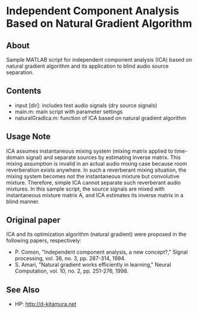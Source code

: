 # Independent Component Analysis Based on Natural Gradient Algorithm

## About
Sample MATLAB script for independent component analysis (ICA) based on natural gradient algorithm and its application to blind audio source separation.

## Contents
- input [dir]:      includes test audio signals (dry source signals)
- main.m:           main script with parameter settings
- naturalGradIca.m:	function of ICA based on natural gradient algorithm

## Usage Note
ICA assumes instantaneous mixing system (mixing matrix applied to time-domain signal) and separate sources by estimating inverse matrix. This mixing assumption is invalid in an actual audio mixing case because room reverberation exists anywhere. In such a reverberant mixing situation, the mixing system becomes not the instantaneous mixture but convolutive mixture. Therefore, simple ICA cannot separate such reverberant audio mixtures. In this sample script, the source signals are mixed with instantaneous mixture matrix A, and ICA estimates its inverse matrix in a blind manner.

## Original paper
ICA and its optimization algorithm (natural gradient) were proposed in the following papers, respectively:
* P. Comon, "Independent component analysis, a new concept?," Signal processing, vol. 36, no. 3, pp. 287-314, 1994.
* S. Amari, "Natural gradient works efficiently in learning," Neural Computation, vol. 10, no. 2, pp. 251-276, 1998.
## See Also
* HP: http://d-kitamura.net